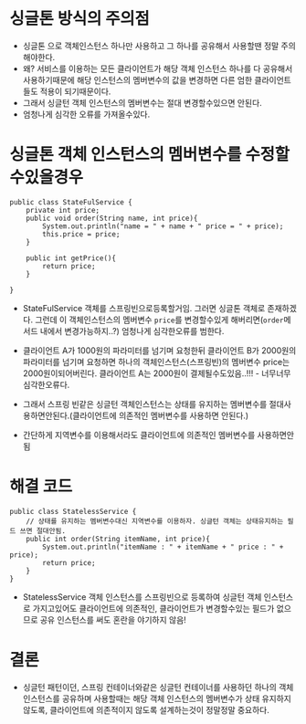 # 싱글톤 방식의 주의점

- 싱글톤 으로 객체인스턴스 하나만 사용하고 그 하나를 공유해서 사용할땐 정말 주의해야한다.
- 왜? 서비스를 이용하는 모든 클라이언트가 해당 객체 인스턴스 하나를 다 공유해서 사용하기때문에 해당 인스턴스의 멤버변수의 값을 변경하면 다른 엄한 클라이언트들도 적용이 되기때문이다.
- 그래서 싱글턴 객체 인스턴스의 멤버변수는 절대 변경할수있으면 안된다.
- 엄청나게 심각한 오류를 가져올수있다.

# 싱글톤 객체 인스턴스의 멤버변수를 수정할수있을경우

```
public class StateFulService {
    private int price;
    public void order(String name, int price){
        System.out.println("name = " + name + " price = " + price);
        this.price = price;
    }

    public int getPrice(){
        return price;
    }

}
```

- StateFulService 객체를 스프링빈으로등록할거임. 그러면 싱글톤 객체로 존재하겠다. 그런데 이 객체인스턴스의 멤버변수 `price`를 변경할수있게 해버리면(`order`메서드 내에서 변경가능하지..?) 엄청나게 심각한오류를 범한다.
- 클라이언트 A가 1000원의 파라미터를 넘기며 요청한뒤 클라이언트 B가 2000원의 파라미터를 넘기며 요청하면 하나의 객체인스턴스(스프링빈)의 멤버변수 price는 2000원이되어버린다. 클라이언트 A는 2000원이 결제될수도있음..!!! - 너무너무심각한오류다.

- 그래서 스프링 빈같은 싱글턴 객체인스턴스는 상태를 유지하는 멤버변수를 절대사용하면안된다.(클라이언트에 의존적인 멤버변수를 사용하면 안된다.)
- 간단하게 지역변수를 이용해서라도 클라이언트에 의존적인 멤버변수를 사용하면안됨

# 해결 코드

```
public class StatelessService {
    // 상태를 유지하는 멤버변수대신 지역변수를 이용하자. 싱글턴 객체는 상태유지하는 필드 쓰면 절대안됨.
    public int order(String itemName, int price){
        System.out.println("itemName : " + itemName + " price : " + price);
        return price;
    }
}
```

- StatelessService 객체 인스턴스를 스프링빈으로 등록하여 싱글턴 객체 인스턴스로 가지고있어도 클라이언트에 의존적인, 클라이언트가 변경할수있는 필드가 없으므로 공유 인스턴스를 써도 혼란을 야기하지 않음!

# 결론

- 싱글턴 패턴이던, 스프링 컨테이너와같은 싱글턴 컨테이너를 사용하던 하나의 객체 인스턴스를 공유하며 사용할때는 해당 객체 인스턴스의 멤버변수가 상태 유지하지않도록, 클라이언트에 의존적이지 않도록 설계하는것이 정말정말 중요하다.

